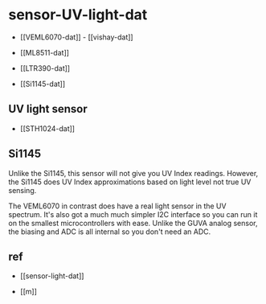 
# sensor-UV-light-dat

- [[VEML6070-dat]] - [[vishay-dat]]

- [[ML8511-dat]]

- [[LTR390-dat]] 

- [[Si1145-dat]]

## UV light sensor 

- [[STH1024-dat]]



## Si1145

Unlike the Si1145, this sensor will not give you UV Index readings. However, the Si1145 does UV Index approximations based on light level not true UV sensing. 

The VEML6070 in contrast does have a real light sensor in the UV spectrum. It's also got a much much simpler I2C interface so you can run it on the smallest microcontrollers with ease. Unlike the GUVA analog sensor, the biasing and ADC is all internal so you don't need an ADC.

## ref 

- [[sensor-light-dat]]

- [[m]]